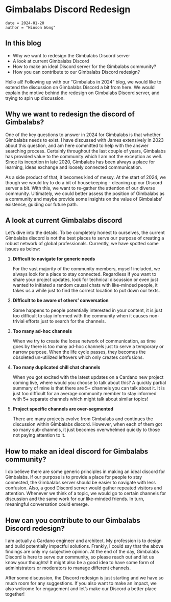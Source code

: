 # Gimbalabs Discord Redesign

```
date = 2024-01-20
author = "Hinson Wong"
```

## In this blog

-   Why we want to redesign the Gimbalabs Discord server
-   A look at current Gimbalabs Discord
-   How to make an ideal Discord server for the Gimbalabs community?
-   How you can contribute to our Gimbalabs Discord redesign?

Hello all! Following up with our “Gimbalabs in 2024” blog, we would like to extend the discussion on Gimbalabs Discord a bit from here. We would explain the motive behind the redesign on Gimbalabs Discord server, and trying to spin up discussion.

## Why we want to redesign the discord of Gimbalabs?

One of the key questions to answer in 2024 for Gimbalabs is that whether Gimbalabs needs to exist. I have discussed with James extensively in 2023 about this question, and am here committed to help with the answer searching process. Certainly throughout the last couple of years, Gimbalabs has provided value to the community which I am not the exception as well. Since its inception in late 2020, Gimbalabs has been always a place for learning, ideas exchange and loosely connected communication.

As a side product of that, it becomes kind of messy. At the start of 2024, we though we would try to do a bit of housekeeping - cleaning up our Discord server a bit. With this, we want to re-gather the attention of our diverse community. Ultimately, we could better assess the position of Gimbalabs as a community and maybe provide some insights on the value of Gimbalabs’ existence, guiding our future path.

## A look at current Gimbalabs discord

Let’s dive into the details. To be completely honest to ourselves, the current Gimbalabs discord is not the best places to serve our purpose of creating a robust network of global professionals. Currently, we have spotted some issues as below:

1.  **Difficult to navigate for generic needs**
    
    For the vast majority of the community members, myself included, we always look for a place to stay connected. Regardless if you want to share your project updates, look for technical discussion or even just wanted to initiated a random causal chats with like-minded people, it takes us a while just to find the correct location to put down our texts.
    
2.  **Difficult to be aware of others’ conversation**
    
    Same happens to people potentially interested in your content, it is just too difficult to stay informed with the community when it causes non-trivial efforts just to search for the channels.
    
3.  **Too many ad-hoc channels**
    
    When we try to create the loose network of communication, as time goes by there is too many ad-hoc channels just to serve a temporary or narrow purpose. When the life cycle passes, they becomes the obsoleted un-utilized leftovers which only creates confusions.
    
4.  **Too many duplicated chill chat channels**
    
    When you got excited with the latest updates on a Cardano new project coming live, where would you choose to talk about this? A quickly partial summary of mine is that there are 5+ channels you can talk about it. It is just too difficult for an average community member to stay informed with 5+ separate channels which might talk about similar topics!
    
5.  **Project specific channels are over-segmented**
    
    There are many projects evolve from Gimbalabs and continues the discussion within Gimbalabs discord. However, when each of them got so many sub-channels, it just becomes overwhelmed quickly to those not paying attention to it.
    

## How to make an ideal discord for Gimbalabs community?

I do believe there are some generic principles in making an ideal discord for Gimbalabs. If our purpose is to provide a place for people to stay connected, the Gimbalabs server should be easier to navigate with less confusion. Also, a good Discord server would gather repeated visitors and attention. Whenever we think of a topic, we would go to certain channels for discussion and the same work for our like-minded friends. In turn, meaningful conversation could emerge.

## How can you contribute to our Gimbalabs Discord redesign?

I am actually a Cardano engineer and architect. My profession is to design and build potentially impactful solutions. Frankly, I could say that the above findings are only my subjective opinion. At the end of the day, Gimbalabs Discord is here to serve our community, so please reach out and let us know your thoughts! It might also be a good idea to have some form of administrators or moderators to manage different channels.

After some discussion, the Discord redesign is just starting and we have so much room for any suggestions. If you also want to make an impact, we also welcome for engagement and let’s make our Discord a better place together!
